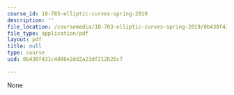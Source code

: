 ```yaml
---
course_id: 18-783-elliptic-curves-spring-2019
description: ''
file_location: /coursemedia/18-783-elliptic-curves-spring-2019/0b430f431c4d06e2dd2a23df212b26c7_MIT18_783S19_lec18.pdf
file_type: application/pdf
layout: pdf
title: null
type: course
uid: 0b430f431c4d06e2dd2a23df212b26c7

---
```

None